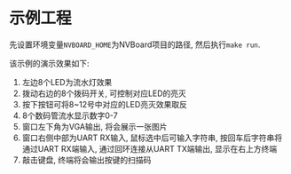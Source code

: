 # 示例工程

先设置环境变量`NVBOARD_HOME`为NVBoard项目的路径, 然后执行`make run`.

该示例的演示效果如下:
1. 左边8个LED为流水灯效果
1. 拨动右边的8个拨码开关, 可控制对应LED的亮灭
1. 按下按钮可将8~12号中对应的LED亮灭效果取反
1. 8个数码管流水显示数字0-7
1. 窗口左下角为VGA输出, 将会展示一张图片
1. 窗口右侧中部为UART RX输入, 鼠标选中后可输入字符串, 按回车后字符串将通过UART RX端输入, 通过回环连接从UART TX端输出, 显示在右上方终端
1. 敲击键盘, 终端将会输出按键的扫描码
